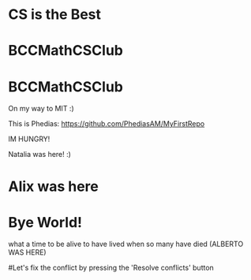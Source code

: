
# CS is the Best
# BCCMathCSClub

# BCCMathCSClub

On my way to MIT :)

This is Phedias: https://github.com/PhediasAM/MyFirstRepo

IM HUNGRY!

Natalia was here! :)

# Alix was here

# Bye World!


what a time to be alive to have lived when so many have died (ALBERTO WAS HERE)


#Let's fix the conflict by pressing the 'Resolve conflicts' button


